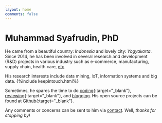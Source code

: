 ```yaml
---
layout: home
comments: false
---
```


<h1 class="page__title">Muhammad Syafrudin, PhD</h1>

He came from a beautiful country: *Indonesia* and lovely city: *Yogyakarta*. 
Since 2014, he has been involved in several research and development (R&D) projects in various industry such as e-commerce, manufacturing, supply chain, health care, [etc](https://justudin.com/research/projects). 

His research interests include data mining, IoT, information systems and big data. {%include keepintouch.html%} 

Sometimes, he spares the time to do [coding](https://github.com/justudin){:target="_blank"}, [reviewing](https://publons.com/a/1501728/){:target="_blank"}, and [blogging](/blog). His open source projects can be found at [Github](https://github.com/justudin){:target="_blank"}. 

Any comments or concerns can be sent to him via [contact](/contact). 
Well, *thanks for stopping by!*






